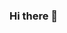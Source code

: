 ### Hi there 👋

<!--
**Jeziel18/Jeziel18** is a ✨ _special_ ✨ repository because its `README.md` (this file) appears on your GitHub profile.

- Fifth year Computer Engineering student seeking a professional COOP or Internship. Passionate
about learning new technologies, software development and helping others with my knowledge of
programming and computers. Primary areas of interest are robotics, automatization, AI, machine
learning, renewable energy and solar systems.


-->

